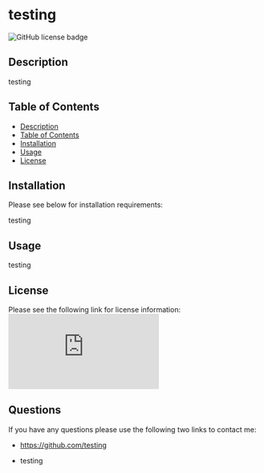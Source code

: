 # testing

![GitHub license badge](https://img.shields.io/badge/license-MIT-blue.svg)

## Description

testing
## Table of Contents
* [Description](#description)
* [Table of Contents](#table-of-contents)
* [Installation](#installation)
* [Usage](#usage)
* [License](#license)

## Installation
Please see below for installation requirements:

testing


## Usage
testing

## License
Please see the following link for license information: 
![alt=GitHub-license](https://raw.githubusercontent.com/sshahram/readme-generator/develop/utils/license-MIT.txt)





## Questions
If you have any questions please use the following two links to contact me:

* https://github.com/testing

* testing
